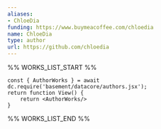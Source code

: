 ```yaml
---
aliases:
- ChloeDia
funding: https://www.buymeacoffee.com/chloedia
name: ChloeDia
type: author
url: https://github.com/chloedia
---
```



%% WORKS_LIST_START %%

```datacorejsx
const { AuthorWorks } = await dc.require('basement/datacore/authors.jsx');
return function View() {
    return <AuthorWorks/>
}
```
%% WORKS_LIST_END %%